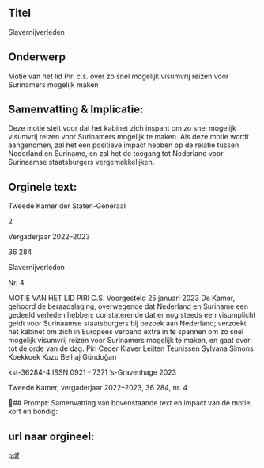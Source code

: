 ## Titel
Slavernijverleden
## Onderwerp
Motie van het lid Piri c.s. over zo snel mogelijk visumvrij reizen voor Surinamers mogelijk maken
## Samenvatting & Implicatie:

Deze motie stelt voor dat het kabinet zich inspant om zo snel mogelijk visumvrij reizen voor Surinamers mogelijk te maken. Als deze motie wordt aangenomen, zal het een positieve impact hebben op de relatie tussen Nederland en Suriname, en zal het de toegang tot Nederland voor Surinaamse staatsburgers vergemakkelijken.
## Orginele text:


Tweede Kamer der Staten-Generaal

2

Vergaderjaar 2022–2023

36 284

Slavernijverleden

Nr. 4

MOTIE VAN HET LID PIRI C.S.
Voorgesteld 25 januari 2023
De Kamer,
gehoord de beraadslaging,
overwegende dat Nederland en Suriname een gedeeld verleden hebben;
constaterende dat er nog steeds een visumplicht geldt voor Surinaamse
staatsburgers bij bezoek aan Nederland;
verzoekt het kabinet om zich in Europees verband extra in te spannen om
zo snel mogelijk visumvrij reizen voor Surinamers mogelijk te maken,
en gaat over tot de orde van de dag.
Piri
Ceder
Klaver
Leijten
Teunissen
Sylvana Simons
Koekkoek
Kuzu
Belhaj
Gündoğan

kst-36284-4
ISSN 0921 - 7371
’s-Gravenhage 2023

Tweede Kamer, vergaderjaar 2022–2023, 36 284, nr. 4

## Prompt:
Samenvatting van bovenstaande text en impact van de motie, kort en bondig:

## url naar orgineel:
[pdf](https://gegevensmagazijn.tweedekamer.nl/OData/v4/2.0/Document(c548315c-8c5e-47f0-ad83-87f895ce59df)/resource)
